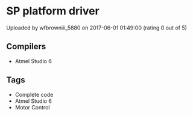 # SP platform driver

Uploaded by wfbrowniii_5880 on 2017-06-01 01:49:00 (rating 0 out of 5)

## Compilers

- Atmel Studio 6

## Tags

- Complete code
- Atmel Studio 6
- Motor Control
